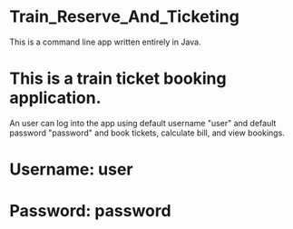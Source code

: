 # Train_Reserve_And_Ticketing

This is a command line app written entirely in Java.
# This is a train ticket booking application.

An user can log into the app using default username "user" and default password "password" and book tickets, calculate bill, and view bookings.

# Username: user
# Password: password

